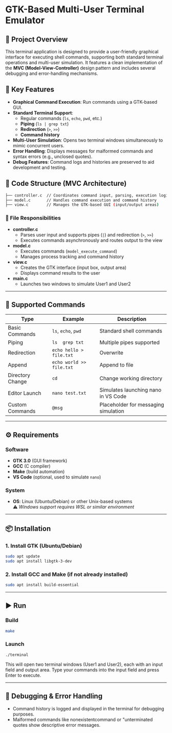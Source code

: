 # GTK-Based Multi-User Terminal Emulator

## 🚀 Project Overview

This terminal application is designed to provide a user-friendly graphical interface for executing shell commands, supporting both standard terminal operations and multi-user simulation. It features a clean implementation of the **MVC (Model-View-Controller)** design pattern and includes several debugging and error-handling mechanisms.

## 🎯 Key Features

- **Graphical Command Execution**: Run commands using a GTK-based GUI.
- **Standard Terminal Support**:
  - Regular commands (`ls`, `echo`, `pwd`, etc.)
  - **Piping** (`ls | grep txt`)
  - **Redirection** (`>`, `>>`)
  - **Command history**
- **Multi-User Simulation**: Opens two terminal windows simultaneously to mimic concurrent users.
- **Error Handling**: Displays messages for malformed commands and syntax errors (e.g., unclosed quotes).
- **Debug Features**: Command logs and histories are preserved to aid development and testing.

## 🧠 Code Structure (MVC Architecture)

```bash
├── controller.c  // Coordinates command input, parsing, execution logic
├── model.c       // Handles command execution and command history
├── view.c        // Manages the GTK-based GUI (input/output areas)
```

### 📁 File Responsibilities

- **controller.c**
  - Parses user input and supports pipes (`|`) and redirection (`>`, `>>`)
  - Executes commands asynchronously and routes output to the view
- **model.c**
  - Executes commands (`model_execute_command`)
  - Manages process tracking and command history
- **view.c**
  - Creates the GTK interface (input box, output area)
  - Displays command results to the user
- **main.c**
  - Launches two windows to simulate User1 and User2

---

## 🧪 Supported Commands

| Type             | Example                                | Description                          |
|------------------|----------------------------------------|--------------------------------------|
| Basic Commands   | `ls`, `echo`, `pwd`                    | Standard shell commands              |
| Piping           | `ls  grep txt`                         | Multiple pipes supported             |
| Redirection      | `echo hello > file.txt`                | Overwrite                            |
| Append           | `echo world >> file.txt`               | Append to file                       |
| Directory Change | `cd`                                   | Change working directory             |
| Editor Launch    | `nano test.txt`                        | Simulates launching nano in VS Code  |
| Custom Commands  | `@msg`                                 | Placeholder for messaging simulation |

---

## ⚙️ Requirements

### Software

- **GTK 3.0** (GUI framework)
- **GCC** (C compiler)
- **Make** (build automation)
- **VS Code** (optional, used to simulate `nano`)

### System

- **OS**: Linux (Ubuntu/Debian) or other Unix-based systems  
  ⚠️ *Windows support requires WSL or similar environment*

---

## 📦 Installation

### 1. Install GTK (Ubuntu/Debian)

```bash
sudo apt update
sudo apt install libgtk-3-dev
```

### 2. Install GCC and Make (if not already installed)

```bash
sudo apt install build-essential
```

---

## ▶️ Run
### Build
```bash
make
```
### Launch
```
./terminal
```
This will open two terminal windows (User1 and User2), each with an input field and output area. Type your commands into the input field and press Enter to execute.

---

## 🐞 Debugging & Error Handling
- Command history is logged and displayed in the terminal for debugging purposes.
- Malformed commands like nonexistentcommand or "unterminated quotes show descriptive error messages.



